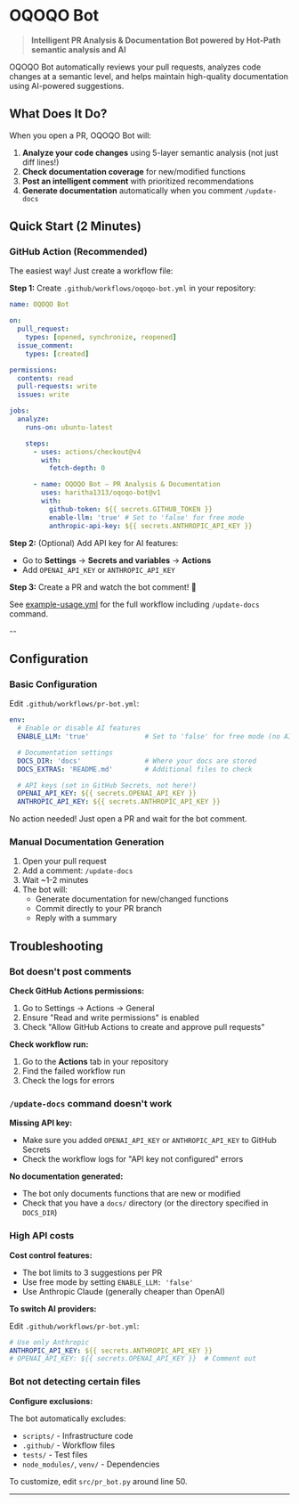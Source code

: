 # OQOQO Bot

> **Intelligent PR Analysis & Documentation Bot powered by Hot-Path semantic analysis and AI**

OQOQO Bot automatically reviews your pull requests, analyzes code changes at a semantic level, and helps maintain high-quality documentation using AI-powered suggestions.

## What Does It Do?

When you open a PR, OQOQO Bot will:

1. **Analyze your code changes** using 5-layer semantic analysis (not just diff lines!)
2. **Check documentation coverage** for new/modified functions
3. **Post an intelligent comment** with prioritized recommendations
4. **Generate documentation** automatically when you comment `/update-docs`

## Quick Start (2 Minutes)

### GitHub Action (Recommended)

The easiest way! Just create a workflow file:

**Step 1:** Create `.github/workflows/oqoqo-bot.yml` in your repository:

```yaml
name: OQOQO Bot

on:
  pull_request:
    types: [opened, synchronize, reopened]
  issue_comment:
    types: [created]

permissions:
  contents: read
  pull-requests: write
  issues: write

jobs:
  analyze:
    runs-on: ubuntu-latest

    steps:
      - uses: actions/checkout@v4
        with:
          fetch-depth: 0

      - name: OQOQO Bot – PR Analysis & Documentation
        uses: haritha1313/oqoqo-bot@v1
        with:
          github-token: ${{ secrets.GITHUB_TOKEN }}
          enable-llm: 'true' # Set to 'false' for free mode
          anthropic-api-key: ${{ secrets.ANTHROPIC_API_KEY }}
```

**Step 2:** (Optional) Add API key for AI features:
- Go to **Settings** → **Secrets and variables** → **Actions**
- Add `OPENAI_API_KEY` or `ANTHROPIC_API_KEY`

**Step 3:** Create a PR and watch the bot comment! 🎉

See [example-usage.yml](.github/workflows/example-usage.yml) for the full workflow including `/update-docs` command.

--

## Configuration

### Basic Configuration

Edit `.github/workflows/pr-bot.yml`:

```yaml
env:
  # Enable or disable AI features
  ENABLE_LLM: 'true'              # Set to 'false' for free mode (no AI)

  # Documentation settings
  DOCS_DIR: 'docs'                # Where your docs are stored
  DOCS_EXTRAS: 'README.md'        # Additional files to check

  # API keys (set in GitHub Secrets, not here!)
  OPENAI_API_KEY: ${{ secrets.OPENAI_API_KEY }}
  ANTHROPIC_API_KEY: ${{ secrets.ANTHROPIC_API_KEY }}
```
No action needed! Just open a PR and wait for the bot comment.

### Manual Documentation Generation

1. Open your pull request
2. Add a comment: `/update-docs`
3. Wait ~1-2 minutes
4. The bot will:
   - Generate documentation for new/changed functions
   - Commit directly to your PR branch
   - Reply with a summary
## Troubleshooting

### Bot doesn't post comments

**Check GitHub Actions permissions:**
1. Go to Settings → Actions → General
2. Ensure "Read and write permissions" is enabled
3. Check "Allow GitHub Actions to create and approve pull requests"

**Check workflow run:**
1. Go to the **Actions** tab in your repository
2. Find the failed workflow run
3. Check the logs for errors

### `/update-docs` command doesn't work

**Missing API key:**
- Make sure you added `OPENAI_API_KEY` or `ANTHROPIC_API_KEY` to GitHub Secrets
- Check the workflow logs for "API key not configured" errors

**No documentation generated:**
- The bot only documents functions that are new or modified
- Check that you have a `docs/` directory (or the directory specified in `DOCS_DIR`)

### High API costs

**Cost control features:**
- The bot limits to 3 suggestions per PR
- Use free mode by setting `ENABLE_LLM: 'false'`
- Use Anthropic Claude (generally cheaper than OpenAI)

**To switch AI providers:**

Edit `.github/workflows/pr-bot.yml`:
```yaml
# Use only Anthropic
ANTHROPIC_API_KEY: ${{ secrets.ANTHROPIC_API_KEY }}
# OPENAI_API_KEY: ${{ secrets.OPENAI_API_KEY }}  # Comment out
```

### Bot not detecting certain files

**Configure exclusions:**

The bot automatically excludes:
- `scripts/` - Infrastructure code
- `.github/` - Workflow files
- `tests/` - Test files
- `node_modules/`, `venv/` - Dependencies

To customize, edit `src/pr_bot.py` around line 50.

---
